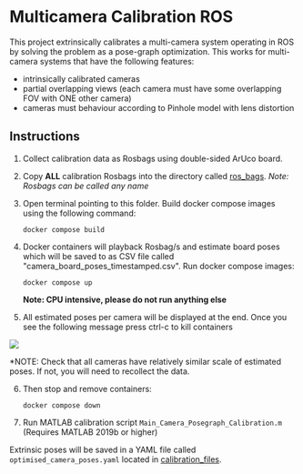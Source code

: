 # Multicamera Calibration ROS

This project extrinsically calibrates a multi-camera system operating in ROS by solving the problem as a pose-graph optimization. This works for multi-camera systems that have the following features:

- intrinsically calibrated cameras
- partial overlapping views (each camera must have some overlapping FOV with ONE other camera)
- cameras must behaviour according to Pinhole model with lens distortion



## Instructions

1. Collect calibration data as Rosbags using double-sided ArUco board.

2. Copy **ALL** calibration Rosbags into the directory called [ros_bags](./ros_bags). *Note: Rosbags can be called any name*

3. Open terminal pointing to this folder. Build docker compose images using the following command:

   ```
   docker compose build 
   ```

4. Docker containers will playback Rosbag/s and estimate board poses which will be saved to as CSV file called "camera_board_poses_timestamped.csv". Run docker compose images:

   ```
   docker compose up
   ```

   **Note: CPU intensive, please do not run anything else**

5. All estimated poses per camera will be displayed at the end. Once you see the following message press ctrl-c to kill containers

![](/home/jmeh/Git/multicamera-calibration-ros/images/docker_containers_finished.png)

*NOTE: Check that all cameras have relatively similar scale of estimated poses. If not, you will need to recollect the data.

6. Then stop and remove containers:

   ```
   docker compose down
   ```

7. Run MATLAB calibration script `Main_Camera_Posegraph_Calibration.m` (Requires MATLAB 2019b or higher)

Extrinsic poses will be saved in a YAML file called `optimised_camera_poses.yaml` located in [calibration_files](./calibration_files).
